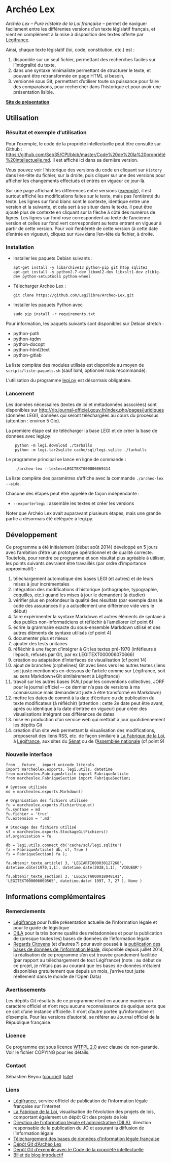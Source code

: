 Archéo Lex
==========

_Archéo Lex_ – _Pure Histoire de la Loi française_ – permet de naviguer facilement entre les différentes versions d’un texte législatif français, et vient en complément à la mise à disposition des textes offerte par [Légifrance](http://legifrance.gouv.fr).

Ainsi, chaque texte législatif (loi, code, constitution, etc.) est :

1. disponible sur un seul fichier, permettant des recherches faciles sur l’intégralité du texte,
2. dans une syntaxe minimaliste permettant de structurer le texte, et pouvant être retransformée en page HTML si besoin,
3. versionné sous Git, permettant d’utiliser toute sa puissance pour faire des comparaisons, pour rechercher dans l’historique et pour avoir une présentation lisible.

**[Site de présentation](https://archeo-lex.fr)**

Utilisation
-----------

### Résultat et exemple d’utilisation

Pour l’exemple, le code de la propriété intellectuelle peut être consulté sur Github : <https://github.com/Seb35/CPI/blob/master/Code%20de%20la%20propriété%20intellectuelle.md>. Il est affiché ici dans sa dernière version.

Vous pouvez voir l’historique des versions du code en cliquant sur `History` dans l’en-tête du fichier, sur la droite, puis cliquer sur une des versions pour afficher les changements effectués et entrés en vigueur ce jour-là.

Sur une page affichant les différences entre versions ([exemple](https://github.com/Seb35/CPI/commit/50283dda63cef5a45a992d649b4d2ff2b1f7b546)), il est surtout affiché les modifications faites sur le texte, mais pas l’entièreté du texte. Les lignes sur fond blanc sont le contexte, identique entre une version et la suivante, et cela sert à se situer dans le texte. Il peut être ajouté plus de contexte en cliquant sur la flèche à côté des numéros de lignes. Les lignes sur fond rose correspondent au texte de l’ancienne version et celles sur fond vert correspondent au texte entrant en vigueur à partir de cette version. Pour voir l’entièreté de cette version (à cette date d’entrée en vigueur), cliquez sur `View` dans l’en-tête du fichier, à droite.


### Installation

* Installer les paquets Debian suivants :
  ```
  apt-get install -y libarchive13 python-pip git htop sqlite3
  apt-get install -y python2.7-dev libxml2-dev libxslt1-dev zlib1g-dev python-setuptools python-wheel
  ```
* Télécharger Archéo Lex :
  ```
  git clone https://github.com/Legilibre/Archeo-Lex.git
  ```
* Installer les paquets Python avec 
  ```
  sudo pip install -r requirements.txt
  ```

Pour information, les paquets suivants sont disponibles sur Debian stretch :
* python-path
* python-tqdm
* python-docopt
* python-html2text
* python-gitlab

La liste complète des modules utilisés est disponible au moyen de `scripts/liste-paquets.sh` (sauf lxml, optionnel mais recommandé).

L’utilisation du programme [legi.py](https://pypi.python.org/pypi/legi) est désormais obligatoire.


### Lancement

Les données nécessaires (textes de loi et métadonnées associées) sont disponibles sur <http://rip.journal-officiel.gouv.fr/index.php/pages/juridiques> (données LEGI), données qui seront téléchargées au cours du processus (attention : environ 5 Gio).

La première étape est de télécharger la base LEGI et de créer la base de données avec legi.py:

```Shell
    python -m legi.download ./tarballs
    python -m legi.tar2sqlite cache/sql/legi.sqlite ./tarballs
```

Le programme principal se lance en ligne de commande :

```Shell
    ./archeo-lex --textes=LEGITEXT000006069414
```

La liste complète des paramètres s’affiche avec la commande `./archeo-lex --aide`.

Chacune des étapes peut être appelée de façon indépendante :

* `--exporterlegi` : assemble les textes et créer les versions

Noter que Archéo Lex avait auparavant plusieurs étapes, mais une grande partie a désormais été déléguée à legi.py.


Développement
-------------

Ce programme a été initialement (début août 2014) développé en 5 jours avec l’ambition d’être un prototype opérationnel et de qualité correcte. Toutefois, pour rendre ce programme et son résultat plus agréable à utiliser, les points suivants devraient être travaillés (par ordre d’importance approximatif) :

1. téléchargement automatique des bases LEGI (et autres) et de leurs mises à jour incrémentales
2. intégration des modifications d’historique (orthographe, typographie, coquilles, etc.) quand les mises à jour le demandent (à étudier)
3. vérifier plus en profondeur la qualité des résultats (par exemple dans le code des assurances il y a actuellement une différence vide vers le début)
4. faire expérimenter la syntaxe Markdown et autres éléments de syntaxe à des publics non-informaticiens et réfléchir à l’améliorer (cf point 6)
5. écrire la grammaire exacte du sous-ensemble Markdown utilisé et des autres éléments de syntaxe utilisés (cf point 4)
6. documenter plus et mieux
7. ajouter des tests unitaires
8. réfléchir à une façon d’intégrer à Git les textes pré-1970 (inféfieurs à l’epoch, refusés par Git, par ex LEGITEXT000006070666)
9. création ou adaptation d’interfaces de visualisation (cf point 14)
10. ajout de branches (orphelines) Git avec liens vers les autres textes (liens soit juste mentionnés en-dessous de l’article comme sur Légifrance, soit au sens Markdown+Git similairement à Légifrance)
11. travail sur les autres bases (KALI pour les conventions collectives, JORF pour le journal officiel -- ce dernier n’a pas de versions à ma connaissance mais demanderait juste à être transformé en Markdown)
12. mettre les dates de commit à la date d’écriture ou de publication du texte modificateur (à réfléchir) (attention : cette 2e date peut être avant, après ou identique à la date d’entrée en vigueur) pour créer des visualisations intégrant ces différences de dates
13. mise en production d’un service web qui mettrait à jour quotidiennement les dépôts Git
14. création d’un site web permettant la visualisation des modifications, proposerait des liens RSS, etc. de façon similaire à [La Fabrique de la Loi](http://www.lafabriquedelaloi.fr), à [Légifrance](http://legifrance.gouv.fr), aux sites du [Sénat](http://www.senat.fr) ou de l’[Assemblée nationale](http://www.assemblee-nationale.fr) (cf point 9)

### Nouvelle interface

```
from __future__ import unicode_literals
import marcheolex.exports, legi.utils, datetime
from marcheolex.FabriqueArticle import FabriqueArticle
from marcheolex.FabriqueSection import FabriqueSection;

# Syntaxe utilisée
md = marcheolex.exports.Markdown()

# Organisation des fichiers utilisée
fu = marcheolex.exports.FichierUnique()
fu.syntaxe = md
fu.fichier = 'truc'
fu.extension = '.md'

# Stockage des fichiers utilisé
sf = marcheolex.exports.StockageGitFichiers()
sf.organisation = fu

db = legi.utils.connect_db('cache/sql/legi.sqlite')
fa = FabriqueArticle( db, sf, True )
fs = FabriqueSection( fa ); 

fa.obtenir_texte_article( 3, 'LEGIARTI000030127268', datetime.date(1970,1,1), datetime.date(2038,1,1), 'VIGUEUR')

fs.obtenir_texte_section( 3, 'LEGISCTA000018048141', 'LEGITEXT000006069565', datetime.date( 1997, 7, 27 ), None )
```


Informations complémentaires
----------------------------

### Remerciements

* [Légifrance](http://legifrance.gouv.fr) pour l’utile présentation actuelle de l’information légale et pour le guide de légistique
* [DILA](http://www.dila.premier-ministre.gouv.fr) pour la très bonne qualité des métadonnées et pour la publication de (presque toutes les) bases de données de l’information légale
* [Regards Citoyens](http://www.regardscitoyens.org) (et d’autres ?) pour avoir poussé à la [publication des bases de données de l’information légale](http://www.regardscitoyens.org/apprenons-des-echecs-de-la-dila-episode-1-comment-faire-de-lopen-data), disponible depuis juillet 2014, la réalisation de ce programme s’en est trouvée grandement facilitée (par rapport au téléchargement de tout Légifrance) (note : au début de ce projet, je n’étais pas au courant que les bases de données n’étaient disponibles gratuitement que depuis un mois, j’arrive tout juste réellement dans le monde de l’Open Data)


### Avertissements

Les dépôts Git résultats de ce programme n’ont en aucune manière un caractère officiel et n’ont reçu aucune reconnaissance de quelque sorte que ce soit d’une instance officielle. Il n’ont d’autre portée qu’informative et d’exemple. Pour les versions d’autorité, se référer au Journal officiel de la République française.


### Licence

Ce programme est sous licence [WTFPL 2.0](http://www.wtfpl.net) avec clause de non-garantie. Voir le fichier COPYING pour les détails.


### Contact

Sébastien Beyou ([courriel](mailto:seb35wikipedia@gmail.com)) ([site](http://blog.seb35.fr))


### Liens

* [Légifrance](http://legifrance.gouv.fr), service officiel de publication de l’information légale française sur l’internet
* [La Fabrique de la Loi](http://www.lafabriquedelaloi.fr), visualisation de l’évolution des projets de lois, comportant également un dépôt Git des projets de lois
* [Direction de l’information légale et administrative (DILA)](http://www.dila.premier-ministre.gouv.fr), direction responsable de la publication du JO et assurant la diffusion de l’information légale
* [Téléchargement des bases de données d’information légale française](http://rip.journal-officiel.gouv.fr/index.php/pages/juridiques)
* [Dépôt Git d’Archéo Lex](https://github.com/Seb35/Archeo-Lex)
* [Dépôt Git d’exemple avec le Code de la propriété intellectuelle](https://github.com/Seb35/CPI)
* [Billet de blog introductif](http://blog.seb35.fr/billet/Archéo-Lex,-Pure-Histoire-de-la-Loi-française,-pour-étudier-son-évolution)

